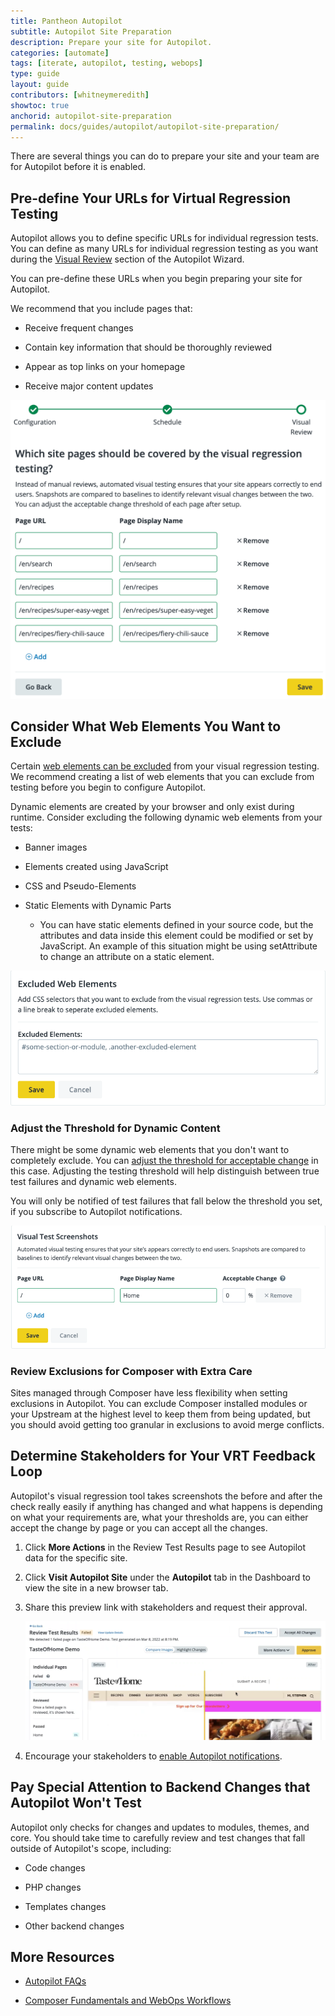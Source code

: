 ```yaml
---
title: Pantheon Autopilot
subtitle: Autopilot Site Preparation
description: Prepare your site for Autopilot.
categories: [automate]
tags: [iterate, autopilot, testing, webops]
type: guide
layout: guide
contributors: [whitneymeredith]
showtoc: true
anchorid: autopilot-site-preparation
permalink: docs/guides/autopilot/autopilot-site-preparation/
---
```


There are several things you can do to prepare your site and your team are for Autopilot before it is enabled.

## Pre-define Your URLs for Virtual Regression Testing

Autopilot allows you to define specific URLs for individual regression tests. You can define as many URLs for individual regression testing as you want during the [Visual Review](/guides/autopilot/enable-autopilot/#visual-review) section of the Autopilot Wizard.

You can pre-define these URLs when you begin preparing your site for Autopilot. 

 We recommend that you include pages that:

- Receive frequent changes

- Contain key information that should be thoroughly reviewed

- Appear as top links on your homepage

- Receive major content updates 

![Pre-define Autopilot VRT URLs](../../../images/autopilot/autopilot-setup-visual-review.png)

## Consider What Web Elements You Want to Exclude

Certain [web elements can be excluded](/guides/autopilot/enable-autopilot/#excluded-web-elements) from your visual regression testing. We recommend creating a list of web elements that you can exclude from testing before you begin to configure Autopilot. 

Dynamic elements are created by your browser and only exist during runtime. Consider excluding the following dynamic web elements from your tests:

- Banner images

- Elements created using JavaScript

- CSS and Pseudo-Elements

- Static Elements with Dynamic Parts 

    - You can have static elements defined in your source code, but the attributes and data inside this element could be modified or set by JavaScript. An example of this situation might be using setAttribute to change an attribute on a static element.

![Autopilot Configuration screen - Exclude certain types of updates from Autopilot.](../../../images/autopilot/autopilot-configuration-excluded-web-elements.png)

### Adjust the Threshold for Dynamic Content

There might be some dynamic web elements that you don't want to completely exclude. You can [adjust the threshold for acceptable change](/guides/autopilot/enable-autopilot/#acceptable-change) in this case. Adjusting the testing threshold will help distinguish between true test failures and dynamic web elements. 

You will only be notified of test failures that fall below the threshold you set, if you subscribe to Autopilot notifications.

![Autopilot Configuration - Visual Test Screenshots](../../../images/autopilot/autopilot-configuration-visual-test-screenshots.png)

### Review Exclusions for Composer with Extra Care

Sites managed through Composer have less flexibility when setting exclusions in Autopilot. You can exclude Composer installed modules or your Upstream at the highest level to keep them from being updated, but you should avoid getting too granular in exclusions to avoid merge conflicts.

## Determine Stakeholders for Your VRT Feedback Loop

Autopilot's visual regression tool takes screenshots the before and after the  check really easily if anything has changed and what happens is depending on what your requirements are, what your thresholds are, you can either accept the change by page or you can accept all the changes. 

1. Click **More Actions** in the Review Test Results page to see Autopilot data for the specific site.

1. Click **Visit Autopilot Site** under the **Autopilot** tab in the Dashboard to view the site in a new browser tab.

1. Share this preview link with stakeholders and request their approval.

    ![Autopilot Review Test Results](../../../images/autopilot/autopilot-review-test-results.png)

1. Encourage your stakeholders to [enable Autopilot notifications](/guides/autopilot/enable-autopilot/#enable-autopilot-email-notifications).

## Pay Special Attention to Backend Changes that Autopilot Won't Test

Autopilot only checks for changes and updates to modules, themes, and core. You should take time to carefully review and test changes that fall outside of Autopilot's scope, including:

- Code changes

- PHP changes

- Templates changes

- Other backend changes

## More Resources

- [Autopilot FAQs](/guides/autopilot/autopilot-faq)

- [Composer Fundamentals and WebOps Workflows](/guides/composer)
